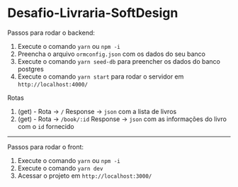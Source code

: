 # Desafio-Livraria-SoftDesign

Passos para rodar o backend:
1. Execute o comando `yarn` ou `npm -i`
2. Preencha o arquivo `ormconfig.json` com os dados do seu banco
3. Execute o comando `yarn seed-db` para preencher os dados do banco postgres
4. Execute o comando `yarn start` para rodar o servidor em `http://localhost:4000/`

Rotas
1. (get) - Rota -> `/`           Response -> `json` com a lista de livros
2. (get) - Rota -> `/book/:id`   Response -> `json` com as informações do livro com o `id` fornecido

-------------------------------

Passos para rodar o front:
1. Execute o comando `yarn` ou `npm -i`
2. Execute o comando `yarn dev`
3. Acessar o projeto em `http://localhost:3000/`
